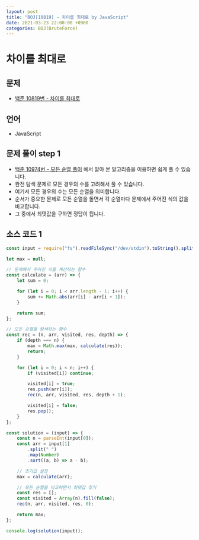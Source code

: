 ```yaml
---
layout: post
title: "BOJ[10819] - 차이를 최대로 by JavaScript"
date: 2021-03-23 22:00:00 +0900
categories: BOJ(BruteForce)
---
```


# 차이를 최대로

## 문제

- [백준 10819번 - 차이를 최대로](https://www.acmicpc.net/problem/10819)

## 언어

- JavaScript

## 문제 풀이 step 1

- [백준 10974번 - 모든 순열 풀이](<https://qkrrlgh519.github.io/boj(bruteforce)/2021/03/22/BOJ-BruteForce-10974.html>) 에서 알아 본 알고리즘을 이용하면 쉽게 풀 수 있습니다.
- 완전 탐색 문제로 모든 경우의 수를 고려해서 풀 수 있습니다.
- 여기서 모든 경우의 수는 모든 순열을 의미합니다.
- 순서가 중요한 문제로 모든 순열을 돌면서 각 순열마다 문제에서 주어진 식의 값을 비교합니다.
- 그 중에서 최댓값을 구하면 정답이 됩니다.

## 소스 코드 1

```jsx
const input = require("fs").readFileSync("/dev/stdin").toString().split("\n");

let max = null;

// 문제에서 주어진 식을 계산하는 함수
const calculate = (arr) => {
	let sum = 0;

	for (let i = 0; i < arr.length - 1; i++) {
		sum += Math.abs(arr[i] - arr[i + 1]);
	}

	return sum;
};

// 모든 순열을 탐색하는 함수
const rec = (n, arr, visited, res, depth) => {
	if (depth === n) {
		max = Math.max(max, calculate(res));
		return;
	}

	for (let i = 0; i < n; i++) {
		if (visited[i]) continue;

		visited[i] = true;
		res.push(arr[i]);
		rec(n, arr, visited, res, depth + 1);

		visited[i] = false;
		res.pop();
	}
};

const solution = (input) => {
	const n = parseInt(input[0]);
	const arr = input[1]
		.split(" ")
		.map(Number)
		.sort((a, b) => a - b);

	// 초기값 설정
	max = calculate(arr);

	// 모든 순열을 비교하면서 최댓값 찾기
	const res = [];
	const visited = Array(n).fill(false);
	rec(n, arr, visited, res, 0);

	return max;
};

console.log(solution(input));
```
